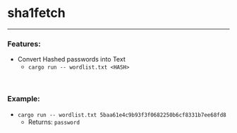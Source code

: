 # sha1fetch

---

### Features: 
+   Convert Hashed passwords into Text
    + `cargo run -- wordlist.txt <HASH>`
<br>

### Example:
+ `cargo run -- wordlist.txt 5baa61e4c9b93f3f0682250b6cf8331b7ee68fd8`
    + Returns: `password`
        
